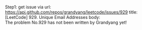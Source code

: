 Step1: get issue via url: https://api.github.com/repos/grandyang/leetcode/issues/929 
 title:[LeetCode] 929. Unique Email Addresses 
 body:  
 The problem No.929 has not been written by Grandyang yet!